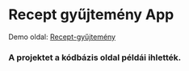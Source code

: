 # Recept gyűjtemény App 

Demo oldal: [Recept-gyűjtemény](https://thomas-horvath.github.io/recipe_app_react/)

### A projektet a kódbázis oldal példái ihlették. 